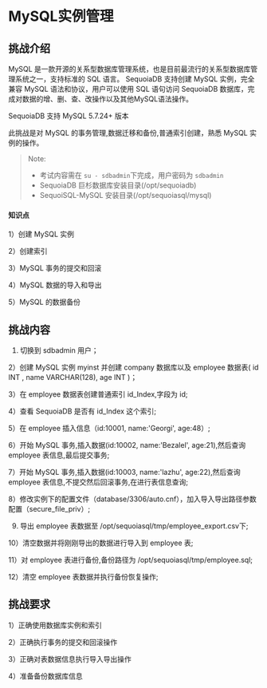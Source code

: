 
# MySQL实例管理

## 挑战介绍

MySQL 是一款开源的关系型数据库管理系统，也是目前最流行的关系型数据库管理系统之一，支持标准的 SQL 语言。 SequoiaDB 支持创建 MySQL 实例，完全兼容 MySQL 语法和协议，用户可以使用 SQL 语句访问 SequoiaDB 数据库，完成对数据的增、删、查、改操作以及其他MySQL语法操作。

SequoiaDB 支持 MySQL 5.7.24+ 版本

此挑战是对 MySQL 的事务管理,数据迁移和备份,普通索引创建，熟悉 MySQL 实例的操作。

> Note:
> - 考试内容需在 `su - sdbadmin`下完成，用户密码为 `sdbadmin`
> - SequoiaDB 巨杉数据库安装目录(/opt/sequoiadb)
> - SequoiSQL-MySQL 安装目录(/opt/sequoiasql/mysql)

#### 知识点

1）创建 MySQL 实例

2）创建索引

3）MySQL 事务的提交和回滚 

4）MySQL 数据的导入和导出

5）MySQL 的数据备份

## 挑战内容

1) 切换到 sdbadmin 用户；

2）创建 MySQL 实例 myinst 并创建 company 数据库以及 employee 数据表( id INT , name VARCHAR(128), age INT )；

3）在 employee 数据表创建普通索引 id_Index,字段为 id;

4）查看 SequoiaDB 是否有 id_Index 这个索引;

5）在 employee 插入信息（id:10001, name:'Georgi', age:48）;

6）开始 MySQL 事务,插入数据(id:10002, name:'Bezalel', age:21),然后查询 employee 表信息,最后提交事务;

7）开始 MySQL 事务,插入数据(id:10003, name:'lazhu', age:22),然后查询 employee 表信息,不提交然后回滚事务,在进行表信息查询;

8）修改实例下的配置文件（database/3306/auto.cnf），加入导入导出路径参数配置（secure_file_priv）;

9) 导出 employee 表数据至 /opt/sequoiasql/tmp/employee_export.csv下;

10）清空数据并将刚刚导出的数据进行导入到 employee 表;

11）对 employee 表进行备份,备份路径为 /opt/sequoiasql/tmp/employee.sql;

12）清空 employee 表数据并执行备份恢复操作;

## 挑战要求

1）正确使用数据库实例和索引

2）正确执行事务的提交和回滚操作

3）正确对表数据信息执行导入导出操作

4）准备备份数据库信息

<!--
1) 创建数据库实例
```
cd /opt/sequoiasql/mysql/
bin/sdb_sql_ctl addinst myinst -D database/3306/
```
2) 数据操作
```
    /opt/sequoiasql/mysql/bin/mysql  -h 127.0.0.1 -P 3306 -u root 
    CREATE DATABASE company;
    USE company;
    CREATE TABLE employee  (id INT , name VARCHAR(128), age INT) ;
	CREATE INDEX id_Index on employee(id);
    INSERT INTO employee (id,name, age) VALUES (10001,"Georgi",48) ;
    
    sdb 'db = new Sdb("localhost",11810)'
    sdb 'db.company.employee.listIndexes()'
```
3) 事务命令:
```
    BEGIN ;
        INSERT INTO employee (id,name, age) VALUES (10002,"Bezalel",21) ;
        SELECT * FROM employee;
    COMMIT;

    BEGIN ;
        INSERT INTO employee (id,name, age) VALUES (10003,"lazhu",22) ;
        SELECT * FROM employee;
    ROLLBACK;
    SELECT * FROM employee;
```
4）迁移操作命令：



在文件加入导入导出路径参数配置；
```shell
cat >> /opt/sequoiasql/mysql/database/3306/auto.cnf <<EOF
secure_file_priv = "/opt/sequoiasql/tmp"
EOF

mkdir /opt/sequoiasql/tmp

/opt/sequoiasql/mysql/bin/sdb_sql_ctl restart myinst
/opt/sequoiasql/mysql/bin/mysql  -h 127.0.0.1 -P 3306 -u root

```

```sql
# csv 导出
USE company; 

SELECT * FROM employee   
INTO OUTFILE '/opt/sequoiasql/tmp/employee_export.csv'   
FIELDS TERMINATED BY ','
OPTIONALLY ENCLOSED BY '"'
ESCAPED BY '"'
LINES TERMINATED BY '\r\n' ;
```
# csv 导入
```

LOAD DATA INFILE '/opt/sequoiasql/tmp/employee_export.csv'
INTO TABLE employee
FIELDS TERMINATED BY ','
OPTIONALLY ENCLOSED BY '"'
ESCAPED BY '"'
LINES TERMINATED BY '\r\n'; 
```

5）备份操作命令
```
/opt/sequoiasql/mysql/bin/mysqldump -h 127.0.0.1 -u root   company employee > /opt/sequoiasql/tmp/employee.sql

SOURCE /opt/sequoiasql/tmp/employee.sql;
```
-->
